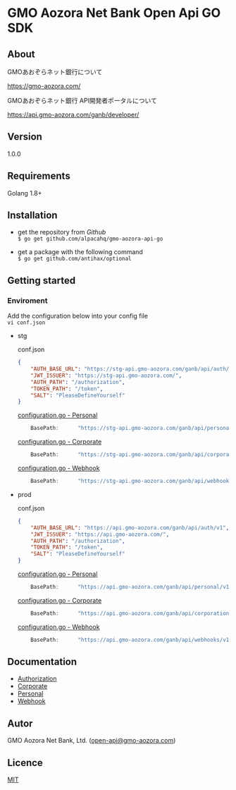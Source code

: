 # GMO Aozora Net Bank Open Api GO SDK

## About

GMOあおぞらネット銀行について

https://gmo-aozora.com/

GMOあおぞらネット銀行 API開発者ポータルについて

https://api.gmo-aozora.com/ganb/developer/

## Version

1.0.0

## Requirements

Golang 1.8+

## Installation

- get the repository from *Github*\
  `$ go get github.com/alpacahq/gmo-aozora-api-go`

- get a package with the following command \
  `$ go get github.com/antihax/optional`

## Getting started

### Enviroment

Add the configuration below into your config file\
  `vi conf.json`

* stg

    conf.json
    ```json
    {
        "AUTH_BASE_URL": "https://stg-api.gmo-aozora.com/ganb/api/auth/v1",
        "JWT_ISSUER": "https://stg-api.gmo-aozora.com/",
        "AUTH_PATH": "/authorization",
        "TOKEN_PATH": "/token",
        "SALT": "PleaseDefineYourself"
    }
    ```

    [configuration.go - Personal ](./personalclient/configuration.go)
    ```go
		BasePath:      "https://stg-api.gmo-aozora.com/ganb/api/personal/v1",
    ```
    [configuration.go - Corporate ](./corporateclient/configuration.go)
    ```go
		BasePath:      "https://stg-api.gmo-aozora.com/ganb/api/corporation/v1",
    ```
    [configuration.go - Webhook ](./webhookclient/configuration.go)
    ```go
		BasePath:      "https://stg-api.gmo-aozora.com/ganb/api/webhooks/v1",
    ```


* prod

    conf.json
    ```json
    {
        "AUTH_BASE_URL": "https://api.gmo-aozora.com/ganb/api/auth/v1",
        "JWT_ISSUER": "https://api.gmo-aozora.com/",
        "AUTH_PATH": "/authorization",
        "TOKEN_PATH": "/token",
        "SALT": "PleaseDefineYourself"
    }
    ```
    [configuration.go - Personal ](./personalclient/configuration.go)
    ```go
		BasePath:      "https://api.gmo-aozora.com/ganb/api/personal/v1",
    ```
    [configuration.go - Corporate ](./corporateclient/configuration.go)
    ```go
		BasePath:      "https://api.gmo-aozora.com/ganb/api/corporation/v1",
    ```
    [configuration.go - Webhook ](./webhookclient/configuration.go)
    ```go
		BasePath:      "https://api.gmo-aozora.com/ganb/api/webhooks/v1",
    ```

## Documentation

- [Authorization](docs/)
- [Corporate](corporateclient/docs/)
- [Personal](personalclient/docs/)
- [Webhook](webhookclient/docs/)


## Autor

GMO Aozora Net Bank, Ltd. (open-api@gmo-aozora.com)

## Licence

[MIT](https://github.com/alpacahq/gmo-aozora-api-go/blob/master/LICENSE)
